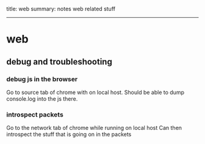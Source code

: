 title: web
summary: notes web related stuff
- - - 

# web

## debug and troubleshooting

### debug js in the browser

Go to source tab of chrome with on local host. 
Should be able to dump console.log into the js there.

### introspect packets 

Go to the network tab of chrome while running on local host
Can then introspect the stuff that is going on in the packets
